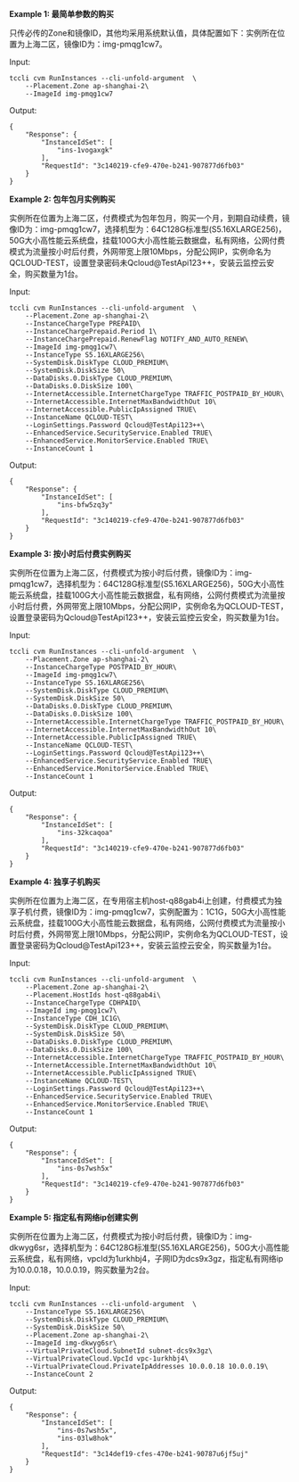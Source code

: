 **Example 1: 最简单参数的购买**

只传必传的Zone和镜像ID，其他均采用系统默认值，具体配置如下：实例所在位置为上海二区，镜像ID为：img-pmqg1cw7。

Input: 

```
tccli cvm RunInstances --cli-unfold-argument  \
    --Placement.Zone ap-shanghai-2\
    --ImageId img-pmqg1cw7
```

Output: 
```
{
    "Response": {
        "InstanceIdSet": [
            "ins-1vogaxgk"
        ],
        "RequestId": "3c140219-cfe9-470e-b241-907877d6fb03"
    }
}
```

**Example 2: 包年包月实例购买**

实例所在位置为上海二区，付费模式为包年包月，购买一个月，到期自动续费，镜像ID为：img-pmqg1cw7，选择机型为：64C128G标准型(S5.16XLARGE256)，50G大小高性能云系统盘，挂载100G大小高性能云数据盘，私有网络，公网付费模式为流量按小时后付费，外网带宽上限10Mbps，分配公网IP，实例命名为QCLOUD-TEST，设置登录密码未Qcloud@TestApi123++，安装云监控云安全，购买数量为1台。

Input: 

```
tccli cvm RunInstances --cli-unfold-argument  \
    --Placement.Zone ap-shanghai-2\
    --InstanceChargeType PREPAID\
    --InstanceChargePrepaid.Period 1\
    --InstanceChargePrepaid.RenewFlag NOTIFY_AND_AUTO_RENEW\
    --ImageId img-pmqg1cw7\
    --InstanceType S5.16XLARGE256\
    --SystemDisk.DiskType CLOUD_PREMIUM\
    --SystemDisk.DiskSize 50\
    --DataDisks.0.DiskType CLOUD_PREMIUM\
    --DataDisks.0.DiskSize 100\
    --InternetAccessible.InternetChargeType TRAFFIC_POSTPAID_BY_HOUR\
    --InternetAccessible.InternetMaxBandwidthOut 10\
    --InternetAccessible.PublicIpAssigned TRUE\
    --InstanceName QCLOUD-TEST\
    --LoginSettings.Password Qcloud@TestApi123++\
    --EnhancedService.SecurityService.Enabled TRUE\
    --EnhancedService.MonitorService.Enabled TRUE\
    --InstanceCount 1
```

Output: 
```
{
    "Response": {
        "InstanceIdSet": [
            "ins-bfw5zq3y"
        ],
        "RequestId": "3c140219-cfe9-470e-b241-907877d6fb03"
    }
}
```

**Example 3: 按小时后付费实例购买**

实例所在位置为上海二区，付费模式为按小时后付费，镜像ID为：img-pmqg1cw7，选择机型为：64C128G标准型(S5.16XLARGE256)，50G大小高性能云系统盘，挂载100G大小高性能云数据盘，私有网络，公网付费模式为流量按小时后付费，外网带宽上限10Mbps，分配公网IP，实例命名为QCLOUD-TEST，设置登录密码为Qcloud@TestApi123++，安装云监控云安全，购买数量为1台。

Input: 

```
tccli cvm RunInstances --cli-unfold-argument  \
    --Placement.Zone ap-shanghai-2\
    --InstanceChargeType POSTPAID_BY_HOUR\
    --ImageId img-pmqg1cw7\
    --InstanceType S5.16XLARGE256\
    --SystemDisk.DiskType CLOUD_PREMIUM\
    --SystemDisk.DiskSize 50\
    --DataDisks.0.DiskType CLOUD_PREMIUM\
    --DataDisks.0.DiskSize 100\
    --InternetAccessible.InternetChargeType TRAFFIC_POSTPAID_BY_HOUR\
    --InternetAccessible.InternetMaxBandwidthOut 10\
    --InternetAccessible.PublicIpAssigned TRUE\
    --InstanceName QCLOUD-TEST\
    --LoginSettings.Password Qcloud@TestApi123++\
    --EnhancedService.SecurityService.Enabled TRUE\
    --EnhancedService.MonitorService.Enabled TRUE\
    --InstanceCount 1
```

Output: 
```
{
    "Response": {
        "InstanceIdSet": [
            "ins-32kcaqoa"
        ],
        "RequestId": "3c140219-cfe9-470e-b241-907877d6fb03"
    }
}
```

**Example 4: 独享子机购买**

实例所在位置为上海二区，在专用宿主机host-q88gab4i上创建，付费模式为独享子机付费，镜像ID为：img-pmqg1cw7，实例配置为：1C1G，50G大小高性能云系统盘，挂载100G大小高性能云数据盘，私有网络，公网付费模式为流量按小时后付费，外网带宽上限10Mbps，分配公网IP，实例命名为QCLOUD-TEST，设置登录密码为Qcloud@TestApi123++，安装云监控云安全，购买数量为1台。

Input: 

```
tccli cvm RunInstances --cli-unfold-argument  \
    --Placement.Zone ap-shanghai-2\
    --Placement.HostIds host-q88gab4i\
    --InstanceChargeType CDHPAID\
    --ImageId img-pmqg1cw7\
    --InstanceType CDH_1C1G\
    --SystemDisk.DiskType CLOUD_PREMIUM\
    --SystemDisk.DiskSize 50\
    --DataDisks.0.DiskType CLOUD_PREMIUM\
    --DataDisks.0.DiskSize 100\
    --InternetAccessible.InternetChargeType TRAFFIC_POSTPAID_BY_HOUR\
    --InternetAccessible.InternetMaxBandwidthOut 10\
    --InternetAccessible.PublicIpAssigned TRUE\
    --InstanceName QCLOUD-TEST\
    --LoginSettings.Password Qcloud@TestApi123++\
    --EnhancedService.SecurityService.Enabled TRUE\
    --EnhancedService.MonitorService.Enabled TRUE\
    --InstanceCount 1
```

Output: 
```
{
    "Response": {
        "InstanceIdSet": [
            "ins-0s7wsh5x"
        ],
        "RequestId": "3c140219-cfe9-470e-b241-907877d6fb03"
    }
}
```

**Example 5: 指定私有网络ip创建实例**

实例所在位置为上海二区，付费模式为按小时后付费，镜像ID为：img-dkwyg6sr，选择机型为：64C128G标准型(S5.16XLARGE256)，50G大小高性能云系统盘，私有网络，vpcId为1urkhbj4，子网ID为dcs9x3gz，指定私有网络ip为10.0.0.18，10.0.0.19，购买数量为2台。

Input: 

```
tccli cvm RunInstances --cli-unfold-argument  \
    --InstanceType S5.16XLARGE256\
    --SystemDisk.DiskType CLOUD_PREMIUM\
    --SystemDisk.DiskSize 50\
    --Placement.Zone ap-shanghai-2\
    --ImageId img-dkwyg6sr\
    --VirtualPrivateCloud.SubnetId subnet-dcs9x3gz\
    --VirtualPrivateCloud.VpcId vpc-1urkhbj4\
    --VirtualPrivateCloud.PrivateIpAddresses 10.0.0.18 10.0.0.19\
    --InstanceCount 2
```

Output: 
```
{
    "Response": {
        "InstanceIdSet": [
            "ins-0s7wsh5x",
            "ins-03lw8hok"
        ],
        "RequestId": "3c14def19-cfes-470e-b241-90787u6jf5uj"
    }
}
```

